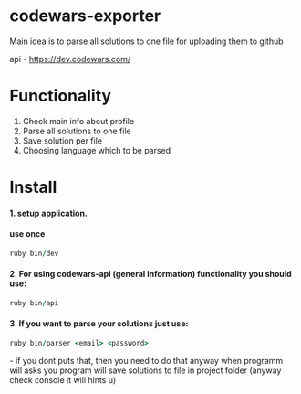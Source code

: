 # codewars-exporter

Main idea is to parse all solutions to one file for uploading them to github

api - https://dev.codewars.com/

# Functionality

1. Check main info about profile
2. Parse all solutions to one file
3. Save solution per file
4. Choosing language which to be parsed

# Install

#### 1. setup application.

#### use once
```ruby
ruby bin/dev
```

#### 2. For using codewars-api (general information) functionality you should use:
```ruby
ruby bin/api
```

#### 3. If you want to parse your solutions just use:
```ruby
ruby bin/parser <email> <password>
```

<optional> - if you dont puts that, then you need to do that anyway when programm will asks you
program will save solutions to file in project folder (anyway check console it will hints u)
